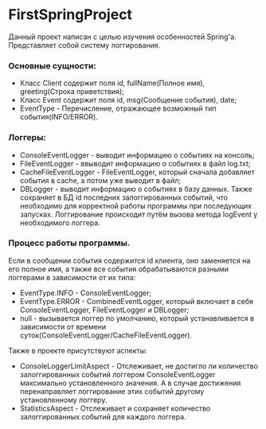 # FirstSpringProject
Данный проект написан с целью изучения особенностей Spring'a.
Представляет собой систему логгирования.

### Основные сущности:
* Класс Client содержит поля id, fullName(Полное имя), greeting(Строка приветствия);
* Класс Event содержит поля id, msg(Сообщение события), date;
* EventType - Перечисление, отражающее возможный тип события(INFO/ERROR).

### Логгеры:
* ConsoleEventLogger - выводит информацию о событиях на консоль;
* FileEventLogger - ввыводит информацию о событиях в файл log.txt;
* CacheFileEventLogger - FileEventLogger, который сначалa добавляет события в cache, а потом уже 
  выводит в файл;
* DBLogger - выводит информацию о событиях в базу данных. Также сохраняет в БД id последних залоггированных событий, что необходимо для корректной работы программы при последующих запусках.
Логгирование происходит путём вызова метода logEvent у необходимого логгера.

### Процесс работы программы.
Если в сообщении события содержится id клиента, оно заменяется на его полное имя, а также все события обрабатываются разными логгерами 
в зависимости от их типа:
* EventType.INFO - ConsoleEventLogger;
* EventType.ERROR - CombinedEventLogger, который включает в себя ConsoleEventLogger, FileEventLogger и DBLogger;
* null - вызывается логгер по умолчанию, который устанавливается в зависимости от времени суток(ConsoleEventLogger/CacheFileEventLogger).

Также в проекте присутствуют аспекты:
* ConsoleLoggerLimitAspect - Отслеживает, не достигло ли количество залоггированных событий логгером ConsoleEventLogger максимально установленного значения. А в случае достижения перенаправляет логгирование этих событий другому установленному логгеру.
* StatisticsAspect - Отслеживает и сохраняет количество залоггированных событий для каждого логгера.
